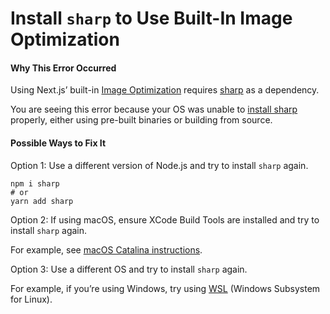 Install `sharp` to Use Built-In Image Optimization
==================================================

#### Why This Error Occurred

Using Next.js’ built-in [Image Optimization](https://nextjs.org/docs/basic-features/image-optimization) requires [sharp](https://www.npmjs.com/package/sharp) as a dependency.

You are seeing this error because your OS was unable to [install sharp](https://sharp.pixelplumbing.com/install) properly, either using pre-built binaries or building from source.

#### Possible Ways to Fix It

Option 1: Use a different version of Node.js and try to install `sharp` again.

    npm i sharp
    # or
    yarn add sharp

Option 2: If using macOS, ensure XCode Build Tools are installed and try to install `sharp` again.

For example, see [macOS Catalina instructions](https://github.com/nodejs/node-gyp/blob/66c0f0446749caa591ad841cd029b6d5b5c8da42/macOS_Catalina.md).

Option 3: Use a different OS and try to install `sharp` again.

For example, if you’re using Windows, try using [WSL](https://docs.microsoft.com/en-us/windows/wsl/about) (Windows Subsystem for Linux).

